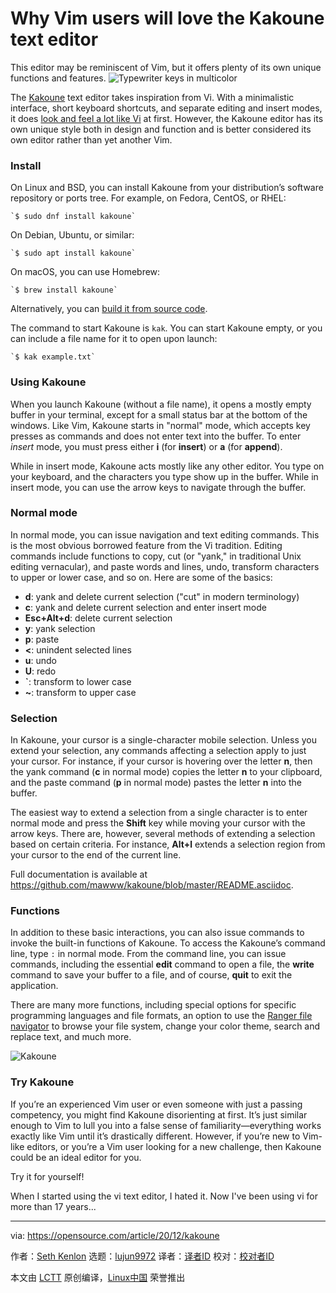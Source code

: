 [#]: collector: (lujun9972)
[#]: translator: (geekpi)
[#]: reviewer: ( )
[#]: publisher: ( )
[#]: url: ( )
[#]: subject: (Why Vim users will love the Kakoune text editor)
[#]: via: (https://opensource.com/article/20/12/kakoune)
[#]: author: (Seth Kenlon https://opensource.com/users/seth)

Why Vim users will love the Kakoune text editor
======
This editor may be reminiscent of Vim, but it offers plenty of its own
unique functions and features.
![Typewriter keys in multicolor][1]

The [Kakoune][2] text editor takes inspiration from Vi. With a minimalistic interface, short keyboard shortcuts, and separate editing and insert modes, it does [look and feel a lot like Vi][3] at first. However, the Kakoune editor has its own unique style both in design and function and is better considered its own editor rather than yet another Vim.

### Install

On Linux and BSD, you can install Kakoune from your distribution’s software repository or ports tree. For example, on Fedora, CentOS, or RHEL:


```
`$ sudo dnf install kakoune`
```

On Debian, Ubuntu, or similar:


```
`$ sudo apt install kakoune`
```

On macOS, you can use Homebrew:


```
`$ brew install kakoune`
```

Alternatively, you can [build it from source code][4].

The command to start Kakoune is `kak`. You can start Kakoune empty, or you can include a file name for it to open upon launch:


```
`$ kak example.txt`
```

### Using Kakoune

When you launch Kakoune (without a file name), it opens a mostly empty buffer in your terminal, except for a small status bar at the bottom of the windows. Like Vim, Kakoune starts in "normal" mode, which accepts key presses as commands and does not enter text into the buffer. To enter _insert_ mode, you must press either **i** (for **insert**) or **a** (for **append**).

While in insert mode, Kakoune acts mostly like any other editor. You type on your keyboard, and the characters you type show up in the buffer. While in insert mode, you can use the arrow keys to navigate through the buffer.

### Normal mode

In normal mode, you can issue navigation and text editing commands. This is the most obvious borrowed feature from the Vi tradition. Editing commands include functions to copy, cut (or "yank," in traditional Unix editing vernacular), and paste words and lines, undo, transform characters to upper or lower case, and so on. Here are some of the basics:

  * **d**: yank and delete current selection ("cut" in modern terminology)
  * **c**: yank and delete current selection and enter insert mode
  * **Esc+Alt+d**: delete current selection
  * **y**: yank selection
  * **p**: paste
  * **&lt;**: unindent selected lines
  * **u**: undo
  * **U**: redo
  * **`**: transform to lower case
  * **~**: transform to upper case



### Selection

In Kakoune, your cursor is a single-character mobile selection. Unless you extend your selection, any commands affecting a selection apply to just your cursor. For instance, if your cursor is hovering over the letter **n**, then the yank command (**c** in normal mode) copies the letter **n** to your clipboard, and the paste command (**p** in normal mode) pastes the letter **n** into the buffer.

The easiest way to extend a selection from a single character is to enter normal mode and press the **Shift** key while moving your cursor with the arrow keys. There are, however, several methods of extending a selection based on certain criteria. For instance, **Alt+l** extends a selection region from your cursor to the end of the current line.

Full documentation is available at <https://github.com/mawww/kakoune/blob/master/README.asciidoc>.

### Functions

In addition to these basic interactions, you can also issue commands to invoke the built-in functions of Kakoune. To access the Kakoune’s command line, type `:` in normal mode. From the command line, you can issue commands, including the essential **edit** command to open a file, the **write** command to save your buffer to a file, and of course, **quit** to exit the application.

There are many more functions, including special options for specific programming languages and file formats, an option to use the [Ranger file navigator][5] to browse your file system, change your color theme, search and replace text, and much more.

![Kakoune][6]

### Try Kakoune

If you’re an experienced Vim user or even someone with just a passing competency, you might find Kakoune disorienting at first. It’s just similar enough to Vim to lull you into a false sense of familiarity—everything works exactly like Vim until it’s drastically different. However, if you’re new to Vim-like editors, or you’re a Vim user looking for a new challenge, then Kakoune could be an ideal editor for you.

Try it for yourself!

When I started using the vi text editor, I hated it. Now I've been using vi for more than 17 years...

--------------------------------------------------------------------------------

via: https://opensource.com/article/20/12/kakoune

作者：[Seth Kenlon][a]
选题：[lujun9972][b]
译者：[译者ID](https://github.com/译者ID)
校对：[校对者ID](https://github.com/校对者ID)

本文由 [LCTT](https://github.com/LCTT/TranslateProject) 原创编译，[Linux中国](https://linux.cn/) 荣誉推出

[a]: https://opensource.com/users/seth
[b]: https://github.com/lujun9972
[1]: https://opensource.com/sites/default/files/styles/image-full-size/public/lead-images/osdc-docdish-typewriterkeys-3.png?itok=NyBwMdK_ (Typewriter keys in multicolor)
[2]: https://kakoune.org/
[3]: https://opensource.com/article/20/12/vi-text-editor
[4]: https://github.com/mawww/kakoune
[5]: https://opensource.com/article/20/3/ranger-file-navigator
[6]: https://opensource.com/sites/default/files/kakoune-screenshot.png (Kakoune)
